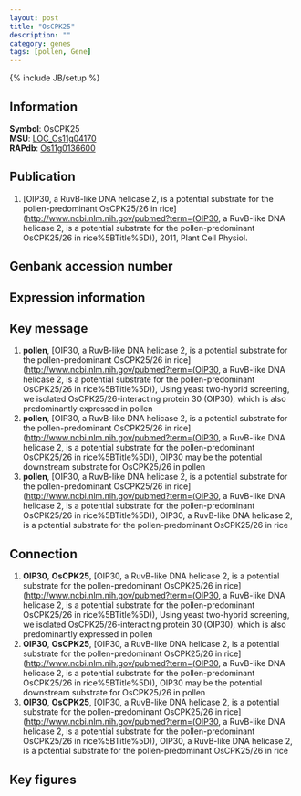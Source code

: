 ```yaml
---
layout: post
title: "OsCPK25"
description: ""
category: genes
tags: [pollen, Gene]
---
```

{% include JB/setup %}

## Information
__Symbol__: OsCPK25  
__MSU__: [LOC_Os11g04170](http://rice.plantbiology.msu.edu/cgi-bin/ORF_infopage.cgi?orf=LOC_Os11g04170)  
__RAPdb__: [Os11g0136600](http://rapdb.dna.affrc.go.jp/viewer/gbrowse_details/irgsp1?name=Os11g0136600)  

## Publication
1. [OIP30, a RuvB-like DNA helicase 2, is a potential substrate for the pollen-predominant OsCPK25/26 in rice](http://www.ncbi.nlm.nih.gov/pubmed?term=(OIP30, a RuvB-like DNA helicase 2, is a potential substrate for the pollen-predominant OsCPK25/26 in rice%5BTitle%5D)), 2011, Plant Cell Physiol.

## Genbank accession number

## Expression information

## Key message
1. __pollen__, [OIP30, a RuvB-like DNA helicase 2, is a potential substrate for the pollen-predominant OsCPK25/26 in rice](http://www.ncbi.nlm.nih.gov/pubmed?term=(OIP30, a RuvB-like DNA helicase 2, is a potential substrate for the pollen-predominant OsCPK25/26 in rice%5BTitle%5D)),  Using yeast two-hybrid screening, we isolated OsCPK25/26-interacting protein 30 (OIP30), which is also predominantly expressed in pollen
2. __pollen__, [OIP30, a RuvB-like DNA helicase 2, is a potential substrate for the pollen-predominant OsCPK25/26 in rice](http://www.ncbi.nlm.nih.gov/pubmed?term=(OIP30, a RuvB-like DNA helicase 2, is a potential substrate for the pollen-predominant OsCPK25/26 in rice%5BTitle%5D)),  OIP30 may be the potential downstream substrate for OsCPK25/26 in pollen
3. __pollen__, [OIP30, a RuvB-like DNA helicase 2, is a potential substrate for the pollen-predominant OsCPK25/26 in rice](http://www.ncbi.nlm.nih.gov/pubmed?term=(OIP30, a RuvB-like DNA helicase 2, is a potential substrate for the pollen-predominant OsCPK25/26 in rice%5BTitle%5D)), OIP30, a RuvB-like DNA helicase 2, is a potential substrate for the pollen-predominant OsCPK25/26 in rice

## Connection
1. __OIP30__, __OsCPK25__, [OIP30, a RuvB-like DNA helicase 2, is a potential substrate for the pollen-predominant OsCPK25/26 in rice](http://www.ncbi.nlm.nih.gov/pubmed?term=(OIP30, a RuvB-like DNA helicase 2, is a potential substrate for the pollen-predominant OsCPK25/26 in rice%5BTitle%5D)),  Using yeast two-hybrid screening, we isolated OsCPK25/26-interacting protein 30 (OIP30), which is also predominantly expressed in pollen
2. __OIP30__, __OsCPK25__, [OIP30, a RuvB-like DNA helicase 2, is a potential substrate for the pollen-predominant OsCPK25/26 in rice](http://www.ncbi.nlm.nih.gov/pubmed?term=(OIP30, a RuvB-like DNA helicase 2, is a potential substrate for the pollen-predominant OsCPK25/26 in rice%5BTitle%5D)),  OIP30 may be the potential downstream substrate for OsCPK25/26 in pollen
3. __OIP30__, __OsCPK25__, [OIP30, a RuvB-like DNA helicase 2, is a potential substrate for the pollen-predominant OsCPK25/26 in rice](http://www.ncbi.nlm.nih.gov/pubmed?term=(OIP30, a RuvB-like DNA helicase 2, is a potential substrate for the pollen-predominant OsCPK25/26 in rice%5BTitle%5D)), OIP30, a RuvB-like DNA helicase 2, is a potential substrate for the pollen-predominant OsCPK25/26 in rice

## Key figures


